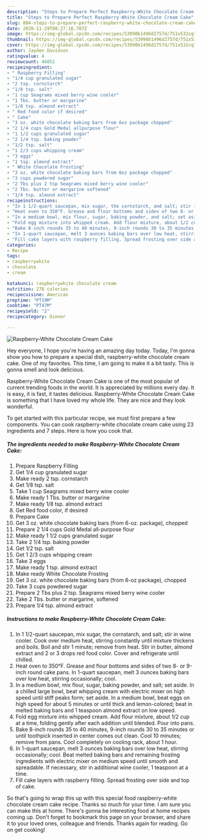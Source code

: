 ```yaml
---
description: "Steps to Prepare Perfect Raspberry-White Chocolate Cream Cake"
title: "Steps to Prepare Perfect Raspberry-White Chocolate Cream Cake"
slug: 884-steps-to-prepare-perfect-raspberry-white-chocolate-cream-cake
date: 2020-11-29T08:27:16.707Z
image: https://img-global.cpcdn.com/recipes/53990b1496d2757d/751x532cq70/raspberry-white-chocolate-cream-cake-recipe-main-photo.jpg
thumbnail: https://img-global.cpcdn.com/recipes/53990b1496d2757d/751x532cq70/raspberry-white-chocolate-cream-cake-recipe-main-photo.jpg
cover: https://img-global.cpcdn.com/recipes/53990b1496d2757d/751x532cq70/raspberry-white-chocolate-cream-cake-recipe-main-photo.jpg
author: Jayden Davidson
ratingvalue: 4
reviewcount: 46052
recipeingredient:
- " Raspberry Filling"
- "1/4 cup granulated sugar"
- "2 tsp. cornstarch"
- "1/8 tsp. salt"
- "1 cup Seagrams mixed berry wine cooler"
- "1 Tbs. butter or margarine"
- "1/8 tsp. almond extract"
- " Red food color if desired"
- " Cake"
- "3 oz. white chocolate baking bars from 6oz package chopped"
- "2 1/4 cups Gold Medal allpurpose flour"
- "1 1/2 cups granulated sugar"
- "2 1/4 tsp. baking powder"
- "1/2 tsp. salt"
- "1 2/3 cups whipping cream"
- "3 eggs"
- "1 tsp. almond extract"
- " White Chocolate Frosting"
- "3 oz. white chocolate baking bars from 6oz package chopped"
- "3 cups powdered sugar"
- "2 Tbs plus 2 tsp Seagrams mixed berry wine cooler"
- "2 Tbs. butter or margarine softened"
- "1/4 tsp. almond extract"
recipeinstructions:
- "In 1 1/2-quart saucepan, mix sugar, the cornstarch, and salt; stir in wine cooler. Cook over medium heat, stirring constantly until mixture thickens and boils. Boil and stir 1 minute; remove from heat. Stir in butter, almond extract and 2 or 3 drops red food color. Cover and refrigerate until chilled."
- "Heat oven to 350°F. Grease and flour bottoms and sides of two 8- or 9-inch round cake pans. In 1-quart saucepan, melt 3 ounces baking bars over low heat, stirring occasionally; cool."
- "In a medium bowl, mix flour, sugar, baking powder, and salt; set aside. In a chilled large bowl, beat whipping cream with electric mixer on high speed until stiff peaks form; set aside. In a medium bowl, beat eggs on high speed for about 5 minutes or until thick and lemon-colored; beat in melted baking bars and 1 teaspoon almond extract on low speed."
- "Fold egg mixture into whipped cream. Add flour mixture, about 1/2 cup at a time, folding gently after each addition until blended. Pour into pans."
- "Bake 8-inch rounds 35 to 40 minutes, 9-inch rounds 30 to 35 minutes or until toothpick inserted in center comes out clean. Cool 10 minutes; remove from pans. Cool completely on cooling rack, about 1 hour."
- "In 1-quart saucepan, melt 3 ounces baking bars over low heat, stirring occasionally; cool. Beat melted baking bars and remaining frosting ingredients with electric mixer on medium speed until smooth and spreadable. If necessary, stir in additional wine cooler, 1 teaspoon at a time."
- "Fill cake layers with raspberry filling. Spread frosting over side and top of cake."
categories:
- Recipe
tags:
- raspberrywhite
- chocolate
- cream

katakunci: raspberrywhite chocolate cream 
nutrition: 278 calories
recipecuisine: American
preptime: "PT19M"
cooktime: "PT47M"
recipeyield: "2"
recipecategory: Dinner

---
```



![Raspberry-White Chocolate Cream Cake](https://img-global.cpcdn.com/recipes/53990b1496d2757d/751x532cq70/raspberry-white-chocolate-cream-cake-recipe-main-photo.jpg)

Hey everyone, I hope you're having an amazing day today. Today, I'm gonna show you how to prepare a special dish, raspberry-white chocolate cream cake. One of my favorites. This time, I am going to make it a bit tasty. This is gonna smell and look delicious.



Raspberry-White Chocolate Cream Cake is one of the most popular of current trending foods in the world. It is appreciated by millions every day. It is easy, it is fast, it tastes delicious. Raspberry-White Chocolate Cream Cake is something that I have loved my whole life. They are nice and they look wonderful.


To get started with this particular recipe, we must first prepare a few components. You can cook raspberry-white chocolate cream cake using 23 ingredients and 7 steps. Here is how you cook that.

<!--inarticleads1-->

##### The ingredients needed to make Raspberry-White Chocolate Cream Cake:

1. Prepare  Raspberry Filling
1. Get 1/4 cup granulated sugar
1. Make ready 2 tsp. cornstarch
1. Get 1/8 tsp. salt
1. Take 1 cup Seagrams mixed berry wine cooler
1. Make ready 1 Tbs. butter or margarine
1. Make ready 1/8 tsp. almond extract
1. Get  Red food color, if desired
1. Prepare  Cake
1. Get 3 oz. white chocolate baking bars (from 6-oz. package), chopped
1. Prepare 2 1/4 cups Gold Medal all-purpose flour
1. Make ready 1 1/2 cups granulated sugar
1. Take 2 1/4 tsp. baking powder
1. Get 1/2 tsp. salt
1. Get 1 2/3 cups whipping cream
1. Take 3 eggs
1. Make ready 1 tsp. almond extract
1. Make ready  White Chocolate Frosting
1. Get 3 oz. white chocolate baking bars (from 6-oz package), chopped
1. Take 3 cups powdered sugar
1. Prepare 2 Tbs plus 2 tsp. Seagrams mixed berry wine cooler
1. Take 2 Tbs. butter or margarine, softened
1. Prepare 1/4 tsp. almond extract




<!--inarticleads2-->

##### Instructions to make Raspberry-White Chocolate Cream Cake:

1. In 1 1/2-quart saucepan, mix sugar, the cornstarch, and salt; stir in wine cooler. Cook over medium heat, stirring constantly until mixture thickens and boils. Boil and stir 1 minute; remove from heat. Stir in butter, almond extract and 2 or 3 drops red food color. Cover and refrigerate until chilled.
1. Heat oven to 350°F. Grease and flour bottoms and sides of two 8- or 9-inch round cake pans. In 1-quart saucepan, melt 3 ounces baking bars over low heat, stirring occasionally; cool.
1. In a medium bowl, mix flour, sugar, baking powder, and salt; set aside. In a chilled large bowl, beat whipping cream with electric mixer on high speed until stiff peaks form; set aside. In a medium bowl, beat eggs on high speed for about 5 minutes or until thick and lemon-colored; beat in melted baking bars and 1 teaspoon almond extract on low speed.
1. Fold egg mixture into whipped cream. Add flour mixture, about 1/2 cup at a time, folding gently after each addition until blended. Pour into pans.
1. Bake 8-inch rounds 35 to 40 minutes, 9-inch rounds 30 to 35 minutes or until toothpick inserted in center comes out clean. Cool 10 minutes; remove from pans. Cool completely on cooling rack, about 1 hour.
1. In 1-quart saucepan, melt 3 ounces baking bars over low heat, stirring occasionally; cool. Beat melted baking bars and remaining frosting ingredients with electric mixer on medium speed until smooth and spreadable. If necessary, stir in additional wine cooler, 1 teaspoon at a time.
1. Fill cake layers with raspberry filling. Spread frosting over side and top of cake.




So that's going to wrap this up with this special food raspberry-white chocolate cream cake recipe. Thanks so much for your time. I am sure you can make this at home. There's gonna be interesting food at home recipes coming up. Don't forget to bookmark this page on your browser, and share it to your loved ones, colleague and friends. Thanks again for reading. Go on get cooking!
